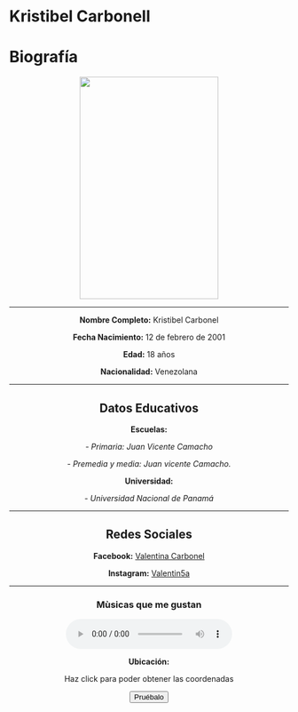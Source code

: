 # Kristibel Carbonell
<h1>Biografía</h1>

<div align="center"> <p><img src="https://scontent.fpac1-2.fna.fbcdn.net/v/t1.0-0/p480x480/80199962_471261753531026_798575673210830848_o.jpg?_nc_cat=104&_nc_ohc=0vsyPilFJSMAQloMhN3TmLUimDbHV8AbM2vpBa3ZGXhb37YWAOJtLMpYw&_nc_ht=scontent.fpac1-2.fna&oh=adaea4dc4f449f3a3dfe70f0ef4d50fd&oe=5E7E3A65" width= "250" height= "400" >
<hr>
<p><strong>Nombre Completo:</strong> Kristibel Carbonel
<p><strong>Fecha Nacimiento:</strong> 12 de febrero de 2001
<p><strong>Edad:</strong> 18 años
<p><strong>Nacionalidad:</strong> Venezolana 
<hr>
<h2>Datos Educativos</h2>
<p><strong>Escuelas:</strong><p>
<p><em>- Primaria: Juan Vicente Camacho </em>
<p><em>- Premedia y media: Juan vicente Camacho. </em>
<p><strong>Universidad:</strong>
<P><em>- Universidad Nacional de Panamá</em>
  <hr>
<h2>Redes Sociales</h2>
<p><strong>Facebook:</strong> <a href="https://www.facebook.com/valentinacarbonell">Valentina Carbonel</a>
<p><strong>Instagram:</strong> <a href="https://www.instagram.com/valentin5a/">Valentin5a</a>
<hr>
  <h3> Mùsicas que me gustan</h3>

  <audio src="github/Perfect Duet Live - Beyoncé and Ed Sheeran (GOEAR.MP3).mp3" controls="controls">
    Su navegador no es compatible con el elemento de audio
</audio>
<p><strong>Ubicación:</strong></p>
<p>Haz click para poder obtener las coordenadas</p>
<button onclick="getLocation()">Pruébalo</button>
<script>
  
var x = document.getElementById("demo");

function getLocation() {
  if (navigator.geolocation) {
    navigator.geolocation.watchPosition(showPosition);
  } else { 
    x.innerHTML = "Geolocation is not supported by this browser.";
  }
}
    
function showPosition(position) {
    x.innerHTML="Latitude: " + position.coords.latitude + 
    "<br>Longitude: " + position.coords.longitude;
}

</sript>
<iframe src="https://www.google.com/maps/embed?pb=!1m10!1m8!1m3!1d2272.664171827283!2d-79.53119102673881!3d8.983403877992739!3m2!1i1024!2i768!4f13.1!5e0!3m2!1ses!2spa!4v1573616558670!5m2!1ses!2spa" width="380" height="410" frameborder="0" style="border:0;" allowfullscreen=""></iframe>

